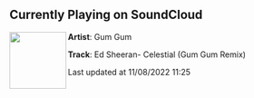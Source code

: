 ## Currently Playing on SoundCloud

[<img align="left" width="100" src="https://i1.sndcdn.com/artworks-NViIT5UqFVn8dtiw-X4iKpA-t500x500.jpg">](https://soundcloud.com/gumgumworld/celestial-remix)

**Artist**: Gum Gum 

**Track**: Ed Sheeran- Celestial (Gum Gum Remix)

Last updated at 11/08/2022 11:25

